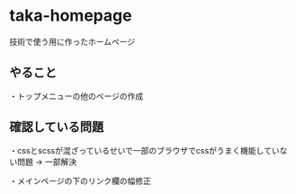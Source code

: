 # taka-homepage
技術で使う用に作ったホームページ
## やること
・トップメニューの他のページの作成
## 確認している問題
・cssとscssが混ざっているせいで一部のブラウザでcssがうまく機能していない問題 -> 一部解決

・メインページの下のリンク欄の幅修正
